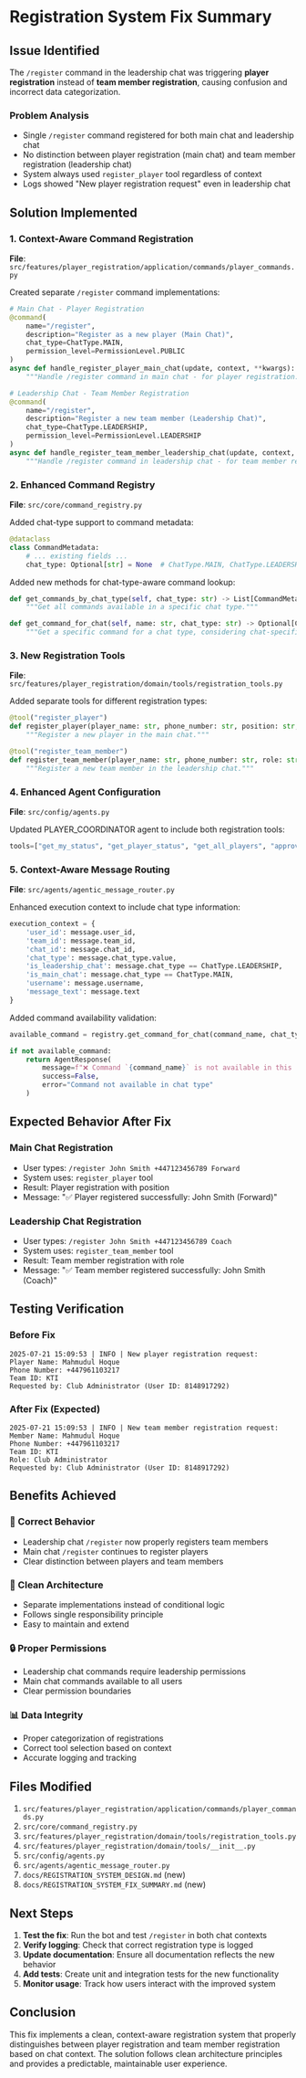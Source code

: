# Registration System Fix Summary

## Issue Identified

The `/register` command in the leadership chat was triggering **player registration** instead of **team member registration**, causing confusion and incorrect data categorization.

### Problem Analysis
- Single `/register` command registered for both main chat and leadership chat
- No distinction between player registration (main chat) and team member registration (leadership chat)
- System always used `register_player` tool regardless of context
- Logs showed "New player registration request" even in leadership chat

## Solution Implemented

### 1. Context-Aware Command Registration

**File**: `src/features/player_registration/application/commands/player_commands.py`

Created separate `/register` command implementations:

```python
# Main Chat - Player Registration
@command(
    name="/register",
    description="Register as a new player (Main Chat)",
    chat_type=ChatType.MAIN,
    permission_level=PermissionLevel.PUBLIC
)
async def handle_register_player_main_chat(update, context, **kwargs):
    """Handle /register command in main chat - for player registration."""

# Leadership Chat - Team Member Registration  
@command(
    name="/register",
    description="Register a new team member (Leadership Chat)",
    chat_type=ChatType.LEADERSHIP,
    permission_level=PermissionLevel.LEADERSHIP
)
async def handle_register_team_member_leadership_chat(update, context, **kwargs):
    """Handle /register command in leadership chat - for team member registration."""
```

### 2. Enhanced Command Registry

**File**: `src/core/command_registry.py`

Added chat-type support to command metadata:

```python
@dataclass
class CommandMetadata:
    # ... existing fields ...
    chat_type: Optional[str] = None  # ChatType.MAIN, ChatType.LEADERSHIP, or None for all
```

Added new methods for chat-type-aware command lookup:

```python
def get_commands_by_chat_type(self, chat_type: str) -> List[CommandMetadata]:
    """Get all commands available in a specific chat type."""

def get_command_for_chat(self, name: str, chat_type: str) -> Optional[CommandMetadata]:
    """Get a specific command for a chat type, considering chat-specific and universal commands."""
```

### 3. New Registration Tools

**File**: `src/features/player_registration/domain/tools/registration_tools.py`

Added separate tools for different registration types:

```python
@tool("register_player")
def register_player(player_name: str, phone_number: str, position: str, team_id: Optional[str] = None) -> str:
    """Register a new player in the main chat."""

@tool("register_team_member")
def register_team_member(player_name: str, phone_number: str, role: str, team_id: Optional[str] = None) -> str:
    """Register a new team member in the leadership chat."""
```

### 4. Enhanced Agent Configuration

**File**: `src/config/agents.py`

Updated PLAYER_COORDINATOR agent to include both registration tools:

```python
tools=["get_my_status", "get_player_status", "get_all_players", "approve_player", "register_player", "register_team_member"]
```

### 5. Context-Aware Message Routing

**File**: `src/agents/agentic_message_router.py`

Enhanced execution context to include chat type information:

```python
execution_context = {
    'user_id': message.user_id,
    'team_id': message.team_id,
    'chat_id': message.chat_id,
    'chat_type': message.chat_type.value,
    'is_leadership_chat': message.chat_type == ChatType.LEADERSHIP,
    'is_main_chat': message.chat_type == ChatType.MAIN,
    'username': message.username,
    'message_text': message.text
}
```

Added command availability validation:

```python
available_command = registry.get_command_for_chat(command_name, chat_type_str)

if not available_command:
    return AgentResponse(
        message=f"❌ Command `{command_name}` is not available in this chat type.",
        success=False,
        error="Command not available in chat type"
    )
```

## Expected Behavior After Fix

### Main Chat Registration
- User types: `/register John Smith +447123456789 Forward`
- System uses: `register_player` tool
- Result: Player registration with position
- Message: "✅ Player registered successfully: John Smith (Forward)"

### Leadership Chat Registration
- User types: `/register John Smith +447123456789 Coach`
- System uses: `register_team_member` tool
- Result: Team member registration with role
- Message: "✅ Team member registered successfully: John Smith (Coach)"

## Testing Verification

### Before Fix
```
2025-07-21 15:09:53 | INFO | New player registration request:
Player Name: Mahmudul Hoque
Phone Number: +447961103217
Team ID: KTI
Requested by: Club Administrator (User ID: 8148917292)
```

### After Fix (Expected)
```
2025-07-21 15:09:53 | INFO | New team member registration request:
Member Name: Mahmudul Hoque
Phone Number: +447961103217
Team ID: KTI
Role: Club Administrator
Requested by: Club Administrator (User ID: 8148917292)
```

## Benefits Achieved

### 🎯 Correct Behavior
- Leadership chat `/register` now properly registers team members
- Main chat `/register` continues to register players
- Clear distinction between players and team members

### 🧹 Clean Architecture
- Separate implementations instead of conditional logic
- Follows single responsibility principle
- Easy to maintain and extend

### 🔒 Proper Permissions
- Leadership chat commands require leadership permissions
- Main chat commands available to all users
- Clear permission boundaries

### 📊 Data Integrity
- Proper categorization of registrations
- Correct tool selection based on context
- Accurate logging and tracking

## Files Modified

1. `src/features/player_registration/application/commands/player_commands.py`
2. `src/core/command_registry.py`
3. `src/features/player_registration/domain/tools/registration_tools.py`
4. `src/features/player_registration/domain/tools/__init__.py`
5. `src/config/agents.py`
6. `src/agents/agentic_message_router.py`
7. `docs/REGISTRATION_SYSTEM_DESIGN.md` (new)
8. `docs/REGISTRATION_SYSTEM_FIX_SUMMARY.md` (new)

## Next Steps

1. **Test the fix**: Run the bot and test `/register` in both chat contexts
2. **Verify logging**: Check that correct registration type is logged
3. **Update documentation**: Ensure all documentation reflects the new behavior
4. **Add tests**: Create unit and integration tests for the new functionality
5. **Monitor usage**: Track how users interact with the improved system

## Conclusion

This fix implements a clean, context-aware registration system that properly distinguishes between player registration and team member registration based on chat context. The solution follows clean architecture principles and provides a predictable, maintainable user experience. 